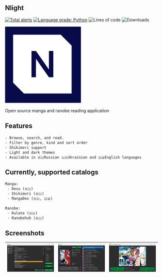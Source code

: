 ## Nlight

[![Total alerts](https://img.shields.io/lgtm/alerts/g/brandonzorn/Nlight.svg?logo=lgtm&logoWidth=18)](https://lgtm.com/projects/g/brandonzorn/Nlight/alerts/)
[![Language grade: Python](https://img.shields.io/lgtm/grade/python/g/brandonzorn/Nlight.svg?logo=lgtm&logoWidth=18)](https://lgtm.com/projects/g/brandonzorn/Nlight/context:python)
![Lines of code](https://img.shields.io/tokei/lines/github.com/brandonzorn/Nlight)
![Downloads](https://img.shields.io/github/downloads/brandonzorn/Nlight/total)

![Nlight](./.github/Images/app_icon.png)

Open source manga and ranobe reading application


## Features
    - Browse, search, and read.
    - Filter by genre, kind and sort order
    - Shikimori support
    - Light and dark themes
    - Available in 🇷🇺Russian 🇺🇦Ukrainian and 🇬🇧English languages

## Currently, supported catalogs
    Manga:
     - Desu (🇷🇺)
     - Shikimori (🇷🇺)
     - MangaDex (🇷🇺, 🇬🇧)

    Ranobe:
     - Rulate (🇷🇺)
     - Ranobehub (🇷🇺)

## Screenshots
| ![desu_1](./.github/Screenshots/nl_1.png) | ![desu_2](./.github/Screenshots/nl_2.png) | ![desu_3](./.github/Screenshots/nl_3.png) |
|-------------------------------------------|-------------------------------------------|-------------------------------------------|

